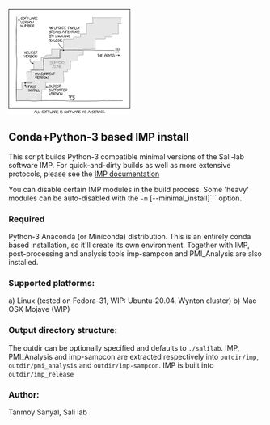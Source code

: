 
![](xkcd.png) 

## Conda+Python-3 based IMP install

This script builds Python-3 compatible minimal versions of the Sali-lab
software IMP. For quick-and-dirty builds as well as more extensive protocols,
please see the [IMP documentation](https://integrativemodeling.org/2.13.0/doc/manual/installation.html)

You can disable certain IMP modules in the build process. Some 'heavy' modules
can be auto-disabled with the ```-m``` [--minimal_install]``` option.

### Required
Python-3 Anaconda (or Miniconda) distribution.
This is an entirely conda based installation, so it'll create its own
environment. Together with IMP, post-processing and analysis tools imp-sampcon
and PMI_Analysis are also installed.

### Supported platforms:
a) Linux (tested on Fedora-31, WIP: Ubuntu-20.04, Wynton cluster)
b) Mac OSX Mojave (WIP)

### Output directory structure:
The outdir can be optionally specified and defaults to ```./salilab```.
IMP, PMI_Analysis and imp-sampcon are extracted respectively into ```outdir/imp```,
```outdir/pmi_analysis``` and ```outdir/imp-sampcon```.
IMP is built into ```outdir/imp_release```

### Author:
Tanmoy Sanyal,
Sali lab